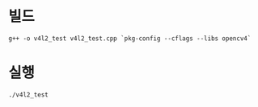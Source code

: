 # 빌드
```
g++ -o v4l2_test v4l2_test.cpp `pkg-config --cflags --libs opencv4` 
```

# 실행
```
./v4l2_test
```